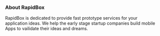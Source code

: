 ### About RapidBox

RapidBox is dedicated to provide fast prototype services for your application ideas. We help the early stage startup companies build mobile Apps to vailidate their ideas and dreams.   

